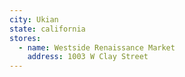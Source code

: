 ```yaml
---
city: Ukian
state: california
stores:
  - name: Westside Renaissance Market
    address: 1003 W Clay Street
---
```

